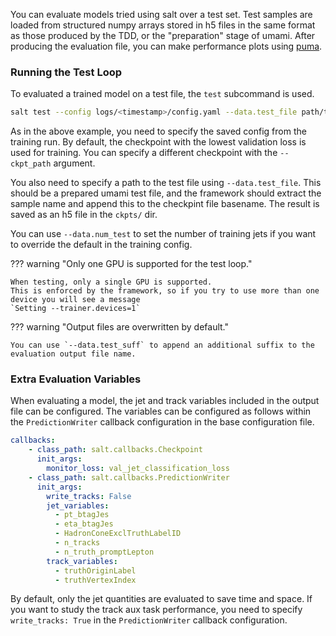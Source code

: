 You can evaluate models tried using salt over a test set.
Test samples are loaded from structured numpy arrays stored in h5 files in the same format as those produced by the TDD,
or the "preparation" stage of umami.
After producing the evaluation file, you can make performance plots using [puma](https://github.com/umami-hep/puma).

### Running the Test Loop

To evaluated a trained model on a test file, the `test` subcommand is used.

```bash
salt test --config logs/<timestamp>/config.yaml --data.test_file path/to/test.h5
```

As in the above example, you need to specify the saved config from the training run.
By default, the checkpoint with the lowest validation loss is used for training.
You can specify a different checkpoint with the `--ckpt_path` argument.

You also need to specify a path to the test file using `--data.test_file`.
This should be a prepared umami test file, and the framework should extract
the sample name and append this to the checkpint file basename.
The result is saved as an h5 file in the `ckpts/` dir.

You can use `--data.num_test` to set the number of training jets if you want to
override the default in the training config.

??? warning "Only one GPU is supported for the test loop."

    When testing, only a single GPU is supported.
    This is enforced by the framework, so if you try to use more than one device you will see a message
    `Setting --trainer.devices=1`


??? warning "Output files are overwritten by default."

    You can use `--data.test_suff` to append an additional suffix to the evaluation output file name.

### Extra Evaluation Variables
When evaluating a model, the jet and track variables included in the output file can be configured.
The variables can be configured as follows within the `PredictionWriter` callback configuration in the base configuration file.

```yaml
callbacks:
    - class_path: salt.callbacks.Checkpoint
      init_args:
        monitor_loss: val_jet_classification_loss
    - class_path: salt.callbacks.PredictionWriter
      init_args:
        write_tracks: False
        jet_variables:
          - pt_btagJes
          - eta_btagJes
          - HadronConeExclTruthLabelID
          - n_tracks
          - n_truth_promptLepton
        track_variables:
          - truthOriginLabel
          - truthVertexIndex
```

By default, only the jet quantities are evaluated to save time and space.
If you want to study the track aux task performance, you need to specify `write_tracks: True` in the `PredictionWriter` callback configuration.
